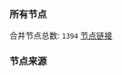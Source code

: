 ### 所有节点
合并节点总数: `1394`
[节点链接](https://raw.githubusercontent.com/rzhy1/11/master/sub/sub_merge_base64.txt)

### 节点来源

